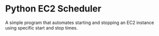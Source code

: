 # Python EC2 Scheduler
A simple program that automates starting and stopping an EC2 instance using specific start and stop times.